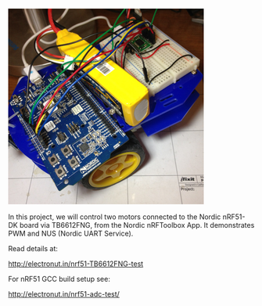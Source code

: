 ![](nrf51-TB6612FNG.jpg)

In this project, we will control two motors connected to the Nordic
nRF51-DK board via TB6612FNG, from the Nordic nRFToolbox App. It
demonstrates PWM and NUS (Nordic UART Service).

Read details at:

http://electronut.in/nrf51-TB6612FNG-test

For nRF51 GCC build setup see:

http://electronut.in/nrf51-adc-test/


